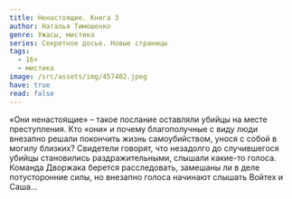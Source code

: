 ```yaml
---
title: Ненастоящие. Книга 3
author: Наталья Тимошенко
genre: Ужасы, мистика
series: Секретное досье. Новые страницы
tags:
  - 16+
  - мистика
image: /src/assets/img/457402.jpeg
have: true
read: false
---
```

«Они ненастоящие» – такое послание оставляли убийцы на месте преступления. Кто «они» и почему благополучные с виду люди внезапно решали покончить жизнь самоубийством, унося с собой в могилу близких? Свидетели говорят, что незадолго до случившегося убийцы становились раздражительными, слышали какие-то голоса. Команда Дворжака берется расследовать, замешаны ли в деле потусторонние силы, но внезапно голоса начинают слышать Войтех и Саша…
